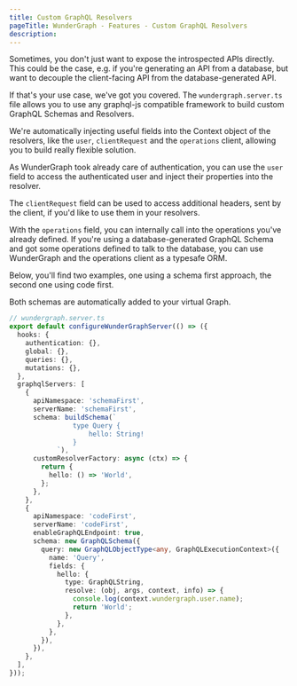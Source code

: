 ```yaml
---
title: Custom GraphQL Resolvers
pageTitle: WunderGraph - Features - Custom GraphQL Resolvers
description:
---
```


Sometimes, you don't just want to expose the introspected APIs directly.
This could be the case, e.g. if you're generating an API from a database,
but want to decouple the client-facing API from the database-generated API.

If that's your use case, we've got you covered.
The `wundergraph.server.ts` file allows you to use any graphql-js compatible framework to build custom GraphQL Schemas and Resolvers.

We're automatically injecting useful fields into the Context object of the resolvers,
like the `user`, `clientRequest` and the `operations` client,
allowing you to build really flexible solution.

As WunderGraph took already care of authentication,
you can use the `user` field to access the authenticated user and inject their properties into the resolver.

The `clientRequest` field can be used to access additional headers, sent by the client,
if you'd like to use them in your resolvers.

With the `operations` field, you can internally call into the operations you've already defined.
If you're using a database-generated GraphQL Schema and got some operations defined to talk to the database,
you can use WunderGraph and the operations client as a typesafe ORM.

Below, you'll find two examples,
one using a schema first approach,
the second one using code first.

Both schemas are automatically added to your virtual Graph.

```typescript
// wundergraph.server.ts
export default configureWunderGraphServer(() => ({
  hooks: {
    authentication: {},
    global: {},
    queries: {},
    mutations: {},
  },
  graphqlServers: [
    {
      apiNamespace: 'schemaFirst',
      serverName: 'schemaFirst',
      schema: buildSchema(`
                type Query {
                    hello: String!
                }
            `),
      customResolverFactory: async (ctx) => {
        return {
          hello: () => 'World',
        };
      },
    },
    {
      apiNamespace: 'codeFirst',
      serverName: 'codeFirst',
      enableGraphQLEndpoint: true,
      schema: new GraphQLSchema({
        query: new GraphQLObjectType<any, GraphQLExecutionContext>({
          name: 'Query',
          fields: {
            hello: {
              type: GraphQLString,
              resolve: (obj, args, context, info) => {
                console.log(context.wundergraph.user.name);
                return 'World';
              },
            },
          },
        }),
      }),
    },
  ],
}));
```
